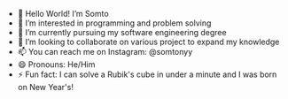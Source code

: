 - 👋 Hello World! I’m Somto
- 👀 I’m interested in programming and problem solving
- 🌱 I’m currently pursuing my software engineering degree
- 💞️ I’m looking to collaborate on various project to expand my knowledge
- 📫 You can reach me on Instagram: @somtonyy
- 😄 Pronouns: He/Him
- ⚡ Fun fact: I can solve a Rubik's cube in under a minute and I was born on New Year's!

<!---
Somtonyy/Somtonyy is a ✨ special ✨ repository because its `README.md` (this file) appears on your GitHub profile.
You can click the Preview link to take a look at your changes.
--->
